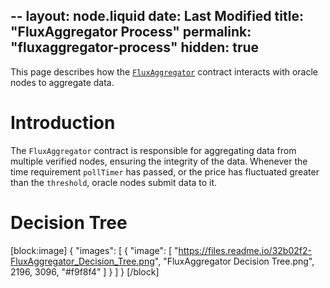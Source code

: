--
layout: node.liquid
date: Last Modified
title: "FluxAggregator Process"
permalink: "fluxaggregator-process"
hidden: true
---
This page describes how the <a href="https://github.com/smartcontractkit/chainlink/blob/develop/evm-contracts/src/v0.6/FluxAggregator.sol" target="_blank">`FluxAggregator`</a> contract interacts with oracle nodes to aggregate data.

# Introduction

The `FluxAggregator` contract is responsible for aggregating data from multiple verified nodes, ensuring the integrity of the data. Whenever the time requirement `pollTimer` has passed, or the price has fluctuated greater than the `threshold`, oracle nodes submit data to it.

# Decision Tree
[block:image]
{
  "images": [
    {
      "image": [
        "https://files.readme.io/32b02f2-FluxAggregator_Decision_Tree.png",
        "FluxAggregator Decision Tree.png",
        2196,
        3096,
        "#f9f8f4"
      ]
    }
  ]
}
[/block]